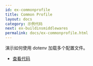 ```yaml
---
id: ex-commonprofile
title: Common Profile
layout: docs
category: 示例代码
next: ex-buildinsmiddlewares
permalink: docs/ex-commonprofile.html
---
```


演示如何使用 dotenv 加载多个配置文件。

- [查看代码](https://github.com/qails/qails/tree/master/examples/commonProfile)

